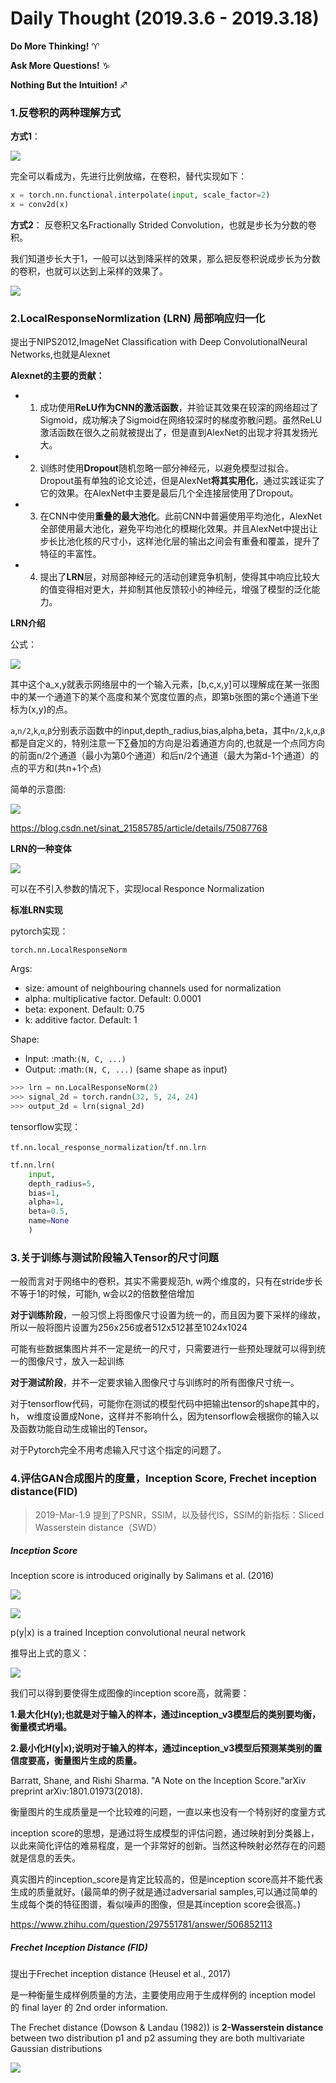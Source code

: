 # Daily Thought (2019.3.6 - 2019.3.18)
**Do More Thinking!** ♈ 

**Ask More Questions!** ♑

**Nothing But the Intuition!** ♐

### 1.反卷积的两种理解方式
**方式1**：

![](__pics/deconv_1.jpg)

完全可以看成为，先进行比例放缩，在卷积，替代实现如下：
```python
x = torch.nn.functional.interpolate(input, scale_factor=2)
x = conv2d(x)
```

**方式2**：
反卷积又名Fractionally Strided Convolution，也就是步长为分数的卷积。

我们知道步长大于1，一般可以达到降采样的效果，那么把反卷积说成步长为分数的卷积，也就可以达到上采样的效果了。

![](__pics/deconv_2.gif)

### 2.LocalResponseNormlization (LRN) 局部响应归一化

提出于NIPS2012,ImageNet Classification with Deep ConvolutionalNeural Networks,也就是Alexnet

**Alexnet的主要的贡献：**

- 1. 成功使用**ReLU作为CNN的激活函数**，并验证其效果在较深的网络超过了Sigmoid，成功解决了Sigmoid在网络较深时的梯度弥散问题。虽然ReLU激活函数在很久之前就被提出了，但是直到AlexNet的出现才将其发扬光大。

- 2. 训练时使用**Dropout**随机忽略一部分神经元，以避免模型过拟合。Dropout虽有单独的论文论述，但是AlexNet**将其实用化**，通过实践证实了它的效果。在AlexNet中主要是最后几个全连接层使用了Dropout。

- 3. 在CNN中使用**重叠的最大池化**。此前CNN中普遍使用平均池化，AlexNet全部使用最大池化，避免平均池化的模糊化效果。并且AlexNet中提出让步长比池化核的尺寸小，这样池化层的输出之间会有重叠和覆盖，提升了特征的丰富性。

- 4. 提出了**LRN**层，对局部神经元的活动创建竞争机制，使得其中响应比较大的值变得相对更大，并抑制其他反馈较小的神经元，增强了模型的泛化能力。

**LRN介绍**

公式：

![](__pics/LRN.png)

其中这个a_x,y就表示网络层中的一个输入元素，[b,c,x,y]可以理解成在某一张图中的某一个通道下的某个高度和某个宽度位置的点，即第b张图的第c个通道下坐标为(x,y)的点。

`a`,`n/2`,`k`,`α`,`β`分别表示函数中的input,depth_radius,bias,alpha,beta，其中`n/2`,`k`,`α`,`β`都是自定义的，特别注意一下∑叠加的方向是沿着通道方向的,也就是一个点同方向的前面n/2个通道（最小为第0个通道）和后n/2个通道（最大为第d-1个通道）的点的平方和(共n+1个点)

简单的示意图:

![](__pics/LRN_1.png)

https://blog.csdn.net/sinat_21585785/article/details/75087768

**LRN的一种变体**

![](__pics/LRN.jpg)

可以在不引入参数的情况下，实现local Responce Normalization

**标准LRN实现**

pytorch实现：

`torch.nn.LocalResponseNorm`

Args:

- size: amount of neighbouring channels used for normalization
- alpha: multiplicative factor. Default: 0.0001
- beta: exponent. Default: 0.75
- k: additive factor. Default: 1

Shape:
- Input: :math:`(N, C, ...)`
- Output: :math:`(N, C, ...)` (same shape as input)

```python
>>> lrn = nn.LocalResponseNorm(2)
>>> signal_2d = torch.randn(32, 5, 24, 24)
>>> output_2d = lrn(signal_2d)
```

tensorflow实现：

`tf.nn.local_response_normalization`/`tf.nn.lrn`

```python
tf.nn.lrn(
    input,
    depth_radius=5,
    bias=1,
    alpha=1,
    beta=0.5,
    name=None
    )
```

### 3.关于训练与测试阶段输入Tensor的尺寸问题

一般而言对于网络中的卷积，其实不需要规范h, w两个维度的，只有在stride步长不等于1的时候，可能h, w会以2的倍数整倍增加

**对于训练阶段**，一般习惯上将图像尺寸设置为统一的，而且因为要下采样的缘故，所以一般将图片设置为256x256或者512x512甚至1024x1024

可能有些数据集图片并不一定是统一的尺寸，只需要进行一些预处理就可以得到统一的图像尺寸，放入一起训练

**对于测试阶段**，并不一定要求输入图像尺寸与训练时的所有图像尺寸统一。

对于tensorflow代码，可能你在测试的模型代码中把输出tensor的shape其中的，h， w维度设置成None，这样并不影响什么，因为tensorflow会根据你的输入以及函数功能自动生成输出的Tensor。

对于Pytorch完全不用考虑输入尺寸这个指定的问题了。

### 4.评估GAN合成图片的度量，Inception Score, Frechet inception distance(FID)

> 2019-Mar-1.9 提到了PSNR，SSIM，以及替代IS，SSIM的新指标：Sliced Wasserstein distance（SWD）

##### Inception Score

Inception score is introduced originally by Salimans et al. (2016)

![](__pics/inception_score_1.svg)

![](__pics/inception_score_3.png)

p(y|x) is a trained Inception convolutional neural network

推导出上式的意义：

![](__pics/inception_score_2.svg)

我们可以得到要使得生成图像的inception score高，就需要：

**1.最大化H(y);也就是对于输入的样本，通过inception_v3模型后的类别要均衡，衡量模式坍塌。**

**2.最小化H(y|x);说明对于输入的样本，通过inception_v3模型后预测某类别的置信度要高，衡量图片生成的质量。**

Barratt, Shane, and Rishi Sharma. "A Note on the Inception Score."arXiv preprint arXiv:1801.01973(2018).

衡量图片的生成质量是一个比较难的问题，一直以来也没有一个特别好的度量方式

inception score的思想，是通过将生成模型的评估问题，通过映射到分类器上，以此来简化评估的难易程度，是一个非常好的创新。当然这种映射必然存在的问题就是信息的丢失。

真实图片的inception_score是肯定比较高的，但是inception score高并不能代表生成的质量就好。(最简单的例子就是通过adversarial samples,可以通过简单的生成每个类的特征图谱，看似噪声的图像，但是其inception score会很高。)

https://www.zhihu.com/question/297551781/answer/506852113

##### Frechet Inception Distance (FID)
提出于Frechet inception distance (Heusel et al., 2017)

是一种衡量生成样例质量的方法，主要使用应用于生成样例的 inception model 的 final layer 的 2nd order information.

The Frechet distance (Dowson & Landau (1982)) is **2-Wasserstein distance** between two distribution p1 and p2 assuming they are both multivariate Gaussian distributions

![](__pics/FID.png)


